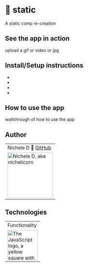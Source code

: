 # 🗼 static
A static comp re-creation

## See the app in action
upload a gif or video or jpg


## Install/Setup instructions
* 
* 
* 
* 

## How to use the app
walkthrough of how to use the app

## Author
<table>
    <tr>
        <td>Nichele D 🦄 <a href="https://github.com/nichelicorn">GitHub</td>
    </tr>
    </tr>
        <td><img src="https://avatars.githubusercontent.com/u/63027000?v=4" alt="Nichele D, aka nichelicorn" width="150" height="auto" /></td>
    </tr>
</table>

## Technologies
<table>
    <tr>
        <td>Functionality</td>
    </tr>
    </tr>
        <td><img src="https://upload.wikimedia.org/wikipedia/commons/thumb/9/99/Unofficial_JavaScript_logo_2.svg/1200px-Unofficial_JavaScript_logo_2.svg.png" alt="The JavaScript logo, a yellow square with the uppercase letters JS in the lower right corner" width="100" height="auto" /></td>
    </tr>
    
</table>
